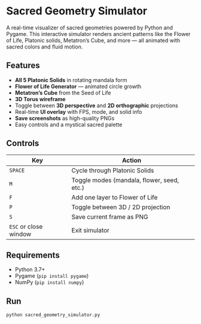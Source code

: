 # Sacred Geometry Simulator

A real-time visualizer of sacred geometries powered by Python and Pygame. This interactive simulator renders ancient patterns like the Flower of Life, Platonic solids, Metatron’s Cube, and more — all animated with sacred colors and fluid motion.

## Features

- **All 5 Platonic Solids** in rotating mandala form
- **Flower of Life Generator** — animated circle growth
- **Metatron’s Cube** from the Seed of Life
- **3D Torus wireframe**
- Toggle between **3D perspective** and **2D orthographic** projections
- Real-time **UI overlay** with FPS, mode, and solid info
- **Save screenshots** as high-quality PNGs
- Easy controls and a mystical sacred palette

## Controls

| Key         | Action                      |
|------------|-----------------------------|
| `SPACE`    | Cycle through Platonic Solids |
| `M`        | Toggle modes (mandala, flower, seed, etc.) |
| `F`        | Add one layer to Flower of Life |
| `P`        | Toggle between 3D / 2D projection |
| `S`        | Save current frame as PNG |
| `ESC` or close window | Exit simulator |

## Requirements

- Python 3.7+
- Pygame (`pip install pygame`)
- NumPy (`pip install numpy`)

## Run

```bash
python sacred_geometry_simulator.py
